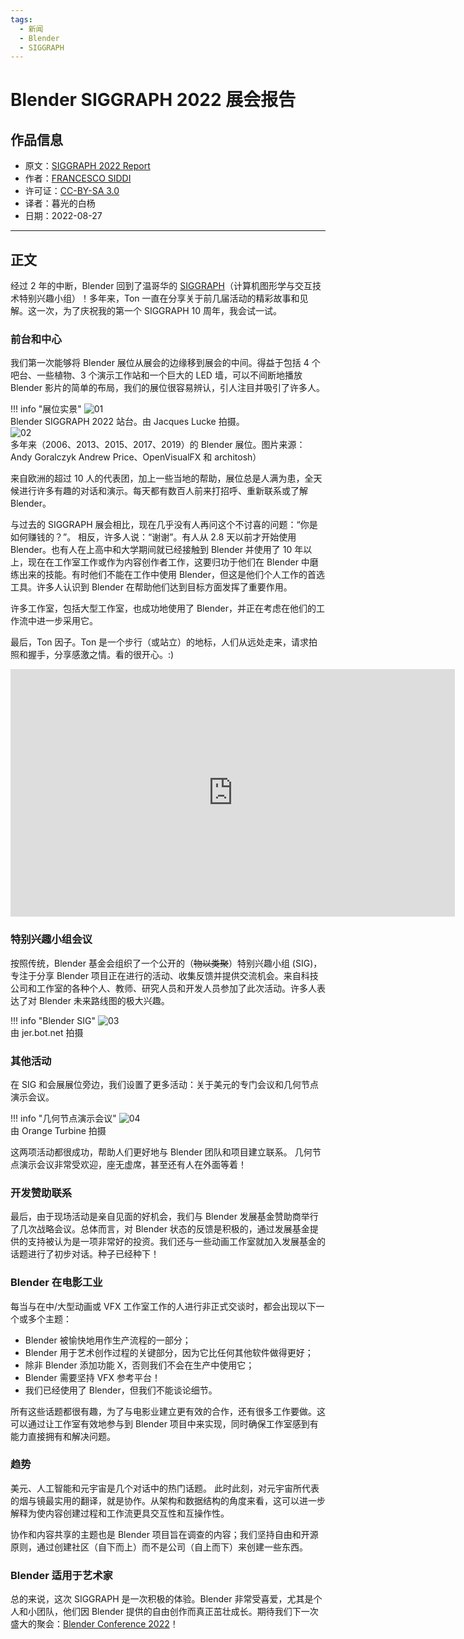 ```yaml
---
tags:
  - 新闻
  - Blender
  - SIGGRAPH
---
```


# Blender SIGGRAPH 2022 展会报告

## 作品信息

- 原文：[SIGGRAPH 2022 Report](https://www.blender.org/media-exposure/siggraph-2022-report/)
- 作者：[FRANCESCO SIDDI](https://www.blender.org/author/fsiddi/)
- 许可证：[CC-BY-SA 3.0](https://creativecommons.org/licenses/by-sa/3.0/)
- 译者：暮光的白杨
- 日期：2022-08-27

----

## 正文

经过 2 年的中断，Blender 回到了温哥华的 [SIGGRAPH](https://www.siggraph.org/)（计算机图形学与交互技术特别兴趣小组）！多年来，Ton 一直在分享关于前几届活动的精彩故事和见解。这一次，为了庆祝我的第一个 SIGGRAPH 10 周年，我会试一试。

### 前台和中心

我们第一次能够将 Blender 展位从展会的边缘移到展会的中间。得益于包括 4 个吧台、一些植物、3 个演示工作站和一个巨大的 LED 墙，可以不间断地播放 Blender 影片的简单的布局，我们的展位很容易辨认，引人注目并吸引了许多人。

!!! info "展位实景"
    ![01](./images/2022-08/blender_booth_siggraph.png)  
    Blender SIGGRAPH 2022 站台。由 Jacques Lucke 拍摄。  
    ![02](./images/2022-08/blender_booth_siggraph_over_the_years-768x432.jpg)  
    多年来（2006、2013、2015、2017、2019）的 Blender 展位。图片来源：Andy Goralczyk Andrew Price、OpenVisualFX 和 architosh）

来自欧洲的超过 10 人的代表团，加上一些当地的帮助，展位总是人满为患，全天候进行许多有趣的对话和演示。每天都有数百人前来打招呼、重新联系或了解 Blender。

与过去的 SIGGRAPH 展会相比，现在几乎没有人再问这个不讨喜的问题：“你是如何赚钱的？”。 相反，许多人说：“谢谢”。有人从 2.8 天以前才开始使用 Blender。也有人在上高中和大学期间就已经接触到 Blender 并使用了 10 年以上，现在在工作室工作或作为内容创作者工作，这要归功于他们在 Blender 中磨练出来的技能。有时他们不能在工作中使用 Blender，但这是他们个人工作的首选工具。许多人认识到 Blender 在帮助他们达到目标方面发挥了重要作用。

许多工作室，包括大型工作室，也成功地使用了 Blender，并正在考虑在他们的工作流中进一步采用它。

最后，Ton 因子。Ton 是一个步行（或站立）的地标，人们从远处走来，请求拍照和握手，分享感激之情。看的很开心。:)

<iframe width="711" height="396" src="https://www.youtube.com/embed/9G9I4WFe3B0" title="Blender @ SIGGRAPH 2022" frameborder="0" allow="accelerometer; autoplay; clipboard-write; encrypted-media; gyroscope; picture-in-picture" allowfullscreen></iframe>

### 特别兴趣小组会议

按照传统，Blender 基金会组织了一个公开的（~~物以类聚~~）特别兴趣小组 (SIG)，专注于分享 Blender 项目正在进行的活动、收集反馈并提供交流机会。来自科技公司和工作室的各种个人、教师、研究人员和开发人员参加了此次活动。许多人表达了对 Blender 未来路线图的极大兴趣。

!!! info "Blender SIG"
    ![03](./images/2022-08/blender_sig-768x288.jpg)  
    由 jer.bot.net 拍摄  

### 其他活动

在 SIG 和会展展位旁边，我们设置了更多活动：关于美元的专门会议和几何节点演示会议。

!!! info "几何节点演示会议"
    ![04](./images/2022-08/blender_siggraph_nodes.jpeg)  
    由 Orange Turbine 拍摄  

这两项活动都很成功，帮助人们更好地与 Blender 团队和项目建立联系。 几何节点演示会议非常受欢迎，座无虚席，甚至还有人在外面等着！

### 开发赞助联系

最后，由于现场活动是亲自见面的好机会，我们与 Blender 发展基金赞助商举行了几次战略会议。总体而言，对 Blender 状态的反馈是积极的，通过发展基金提供的支持被认为是一项非常好的投资。我们还与一些动画工作室就加入发展基金的话题进行了初步对话。种子已经种下！

### Blender 在电影工业

每当与在中/大型动画或 VFX 工作室工作的人进行非正式交谈时，都会出现以下一个或多个主题：

- Blender 被愉快地用作生产流程的一部分；
- Blender 用于艺术创作过程的关键部分，因为它比任何其他软件做得更好；
- 除非 Blender 添加功能 X，否则我们不会在生产中使用它；
- Blender 需要坚持 VFX 参考平台！
- 我们已经使用了 Blender，但我们不能谈论细节。

所有这些话题都很有趣，为了与电影业建立更有效的合作，还有很多工作要做。这可以通过让工作室有效地参与到 Blender 项目中来实现，同时确保工作室感到有能力直接拥有和解决问题。

### 趋势

美元、人工智能和元宇宙是几个对话中的热门话题。 此时此刻，对元宇宙所代表的烟与镜最实用的翻译，就是协作。从架构和数据结构的角度来看，这可以进一步解释为使内容创建过程和工作流更具交互性和互操作性。

协作和内容共享的主题也是 Blender 项目旨在调查的内容；我们坚持自由和开源原则，通过创建社区（自下而上）而不是公司（自上而下）来创建一些东西。

### Blender 适用于艺术家

总的来说，这次 SIGGRAPH 是一次积极的体验。Blender 非常受喜爱，尤其是个人和小团队，他们因 Blender 提供的自由创作而真正茁壮成长。期待我们下一次盛大的聚会：[Blender Conference 2022](https://conference.blender.org/2022/)！